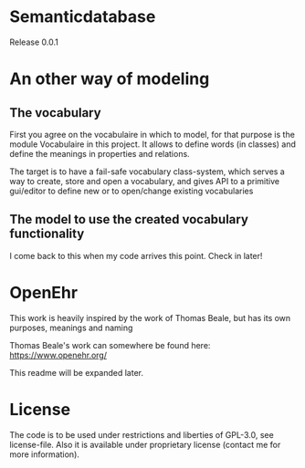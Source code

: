 # Semanticdatabase

Release 0.0.1

# An other way of modeling

## The vocabulary

First you agree on the vocabulaire in which to model, for that purpose is the module Vocabulaire in this project.
It allows to define words (in classes) and define the meanings in properties and relations.

The target is to have a fail-safe vocabulary class-system, which serves a way to create, store and open a vocabulary, and gives API to a primitive gui/editor to define new  or to open/change existing vocabularies

## The model to use the created vocabulary functionality

I come back to this when my code arrives this point. Check in later!

# OpenEhr

This work is heavily inspired by the work of Thomas Beale, but has its own purposes, meanings and naming

Thomas Beale's work can somewhere be found here:
https://www.openehr.org/

This readme will be expanded later.

# License
The code is to be used under restrictions and liberties of GPL-3.0, see license-file.
Also it is available under proprietary license (contact me for more information).
